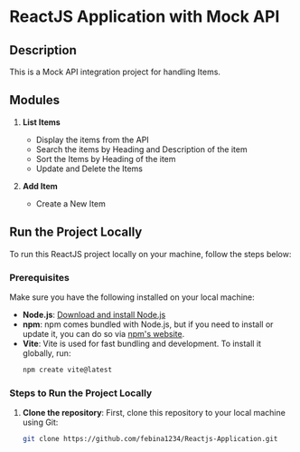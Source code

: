 # ReactJS Application with Mock API
## Description
This is a Mock API integration project for handling Items.

## Modules

1. **List Items**
   - Display the items from the API
   - Search the items by Heading and Description of the item
   - Sort the Items by Heading of the item
   - Update and Delete the Items

2. **Add Item**
   - Create a New Item
     
## Run the Project Locally

To run this ReactJS project locally on your machine, follow the steps below:

### Prerequisites
Make sure you have the following installed on your local machine:

- **Node.js**: [Download and install Node.js](https://nodejs.org/)
- **npm**: npm comes bundled with Node.js, but if you need to install or update it, you can do so via [npm's website](https://www.npmjs.com/get-npm).
- **Vite**: Vite is used for fast bundling and development. To install it globally, run:
  ```bash
  npm create vite@latest
  
 ### Steps to Run the Project Locally

1. **Clone the repository**:
   First, clone this repository to your local machine using Git:
   ```bash
   git clone https://github.com/febina1234/Reactjs-Application.git
 

 
   

    
     
     
     
     


